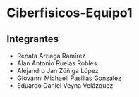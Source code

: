 # Ciberfisicos-Equipo1
## Integrantes
- Renata Arriaga Ramírez
- Alan Antonio Ruelas Robles
- Alejandro Jan Zúñiga López
- Giovanni Michaeli Pasillas González
- Eduardo Daniel Veyna Velázquez